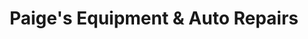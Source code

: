 ---
title: "Paige's Equipment & Auto Repairs"
url: /raymond/paiges-equipment-and-auto-repairs/
shop: car repair
---